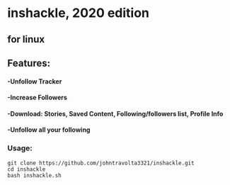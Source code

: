 # inshackle, 2020 edition


## for linux 

## Features:
#### -Unfollow Tracker
#### -Increase Followers
#### -Download: Stories, Saved Content, Following/followers list, Profile Info
#### -Unfollow all your following
### Usage:
```
git clone https://github.com/johntravolta3321/inshackle.git
cd inshackle
bash inshackle.sh
```
